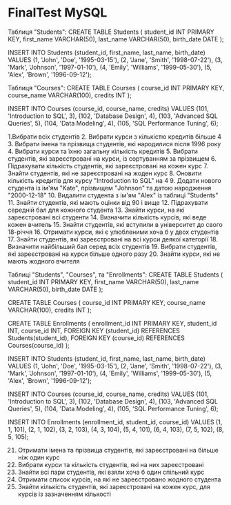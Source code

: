 # FinalTest MySQL

Таблиця "Students":
CREATE TABLE Students (
student_id INT PRIMARY KEY,
first_name VARCHAR(50),
last_name VARCHAR(50),
birth_date DATE
);

INSERT INTO Students (student_id, first_name, last_name, birth_date) VALUES
(1, 'John', 'Doe', '1995-03-15'),
(2, 'Jane', 'Smith', '1998-07-22'),
(3, 'Mark', 'Johnson', '1997-01-10'),
(4, 'Emily', 'Williams', '1999-05-30'),
(5, 'Alex', 'Brown', '1996-09-12');

Таблиця "Courses":
CREATE TABLE Courses (
course_id INT PRIMARY KEY,
course_name VARCHAR(100),
credits INT
);

INSERT INTO Courses (course_id, course_name, credits) VALUES
(101, 'Introduction to SQL', 3),
(102, 'Database Design', 4),
(103, 'Advanced SQL Queries', 5),
(104, 'Data Modeling', 4),
(105, 'SQL Performance Tuning', 6);

1.Вибрати всіх студентів 2. Вибрати курси з кількістю кредитів більше 4 3. Вибрати імена та прізвища студентів, які народилися після 1996 року 4. Вибрати курси та їхню загальну кількість кредитів 5. Вибрати студентів, які зареєстровані на курси, із сортуванням за прізвищем 6. Підрахувати кількість студентів, які зареєстровані на кожен курс 7. Знайти студентів, які не зареєстровані на жоден курс 8. Оновити кількість кредитів для курсу "Introduction to SQL" на 4 9. Додати нового студента із ім'ям "Kate", прізвищем "Johnson" та датою народження "2000-12-18" 10. Видалити студента з ім'ям "Alex" із таблиці "Students" 11. Знайти студентів, які мають оцінки від 90 і вище 12. Підрахувати середній бал для кожного студента 13. Знайти курси, на які зареєстровані всі студенти 14. Визначити кількість курсів, які веде кожен вчитель 15. Знайти студентів, які вступили в університет до свого 18-річчя 16. Отримати курси, які є улюбленими хоча б у двох студентів 17. Знайти студентів, які зареєстровані на всі курси деякої категорії 18. Визначити найбільший бал серед всіх студентів 19. Вибрати студентів, які зареєстровані на курси більше одного разу 20. Знайти курси, які не мають жодного вчителя

Таблиці "Students", "Courses", та "Enrollments":
CREATE TABLE Students (
student_id INT PRIMARY KEY,
first_name VARCHAR(50),
last_name VARCHAR(50),
birth_date DATE
);

CREATE TABLE Courses (
course_id INT PRIMARY KEY,
course_name VARCHAR(100),
credits INT
);

CREATE TABLE Enrollments (
enrollment_id INT PRIMARY KEY,
student_id INT,
course_id INT,
FOREIGN KEY (student_id) REFERENCES Students(student_id),
FOREIGN KEY (course_id) REFERENCES Courses(course_id)
);

INSERT INTO Students (student_id, first_name, last_name, birth_date) VALUES
(1, 'John', 'Doe', '1995-03-15'),
(2, 'Jane', 'Smith', '1998-07-22'),
(3, 'Mark', 'Johnson', '1997-01-10'),
(4, 'Emily', 'Williams', '1999-05-30'),
(5, 'Alex', 'Brown', '1996-09-12');

INSERT INTO Courses (course_id, course_name, credits) VALUES
(101, 'Introduction to SQL', 3),
(102, 'Database Design', 4),
(103, 'Advanced SQL Queries', 5),
(104, 'Data Modeling', 4),
(105, 'SQL Performance Tuning', 6);

INSERT INTO Enrollments (enrollment_id, student_id, course_id) VALUES
(1, 1, 101),
(2, 1, 102),
(3, 2, 103),
(4, 3, 104),
(5, 4, 101),
(6, 4, 103),
(7, 5, 102),
(8, 5, 105);

21. Отримати імена та прізвища студентів, які зареєстровані на більше ніж один курс
22. Вибрати курси та кількість студентів, які на них зареєстровані
23. Знайти всі пари студентів, які взяли хоча б один спільний курс
24. Отримати список курсів, на які не зареєстровано жодного студента
25. Знайти кількість студентів, які зареєстровані на кожен курс, для курсів із зазначенням кількості
